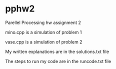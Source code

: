 # pphw2
Parellel Processing hw assignment 2


mino.cpp is a simulation of problem 1

vase.cpp is a simulation of problem 2

My written explanations are in the solutions.txt file

The steps to run my code are in the runcode.txt file
